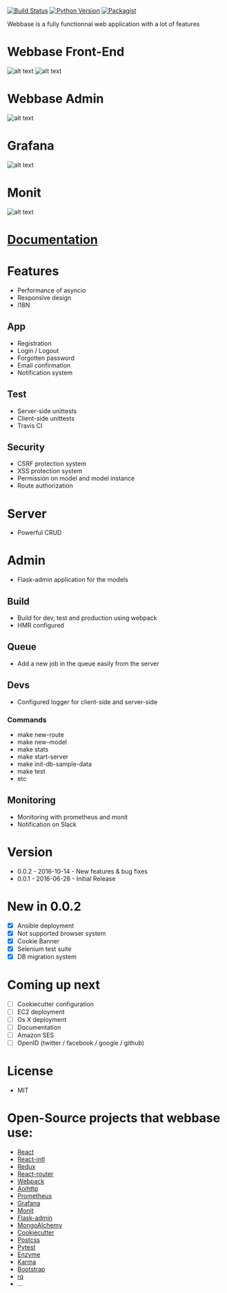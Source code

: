 [![Build Status](https://travis-ci.org/jf-parent/webbase.svg?branch=master)](https://travis-ci.org/jf-parent/webbase)
[![Python Version](https://img.shields.io/badge/python-3.5-blue.svg)](https://www.python.org/downloads/release/python-350/)
[![Packagist](https://img.shields.io/packagist/l/doctrine/orm.svg?maxAge=2592000)](https://opensource.org/licenses/MIT)

Webbase is a fully functionnal web application with a lot of features

# Webbase Front-End
![alt text](./documentation/screenshots/Webbase-front-end-1.png "Webbase-front-end-1")
![alt text](./documentation/screenshots/Webbase-front-end-2.png "Webbase-front-end-2")

# Webbase Admin
![alt text](./documentation/screenshots/Webbase-admin.png "Webbase-admin")

# Grafana
![alt text](./documentation/screenshots/Webbase-grafana.png "Webbase-grafana")

# Monit
![alt text](./documentation/screenshots/Webbase-monit.png "Webbase-monit")

# [Documentation](./documentation)

# Features

* Performance of asyncio
* Responsive design
* I18N

## App

* Registration
* Login / Logout
* Forgotten password
* Email confirmation
* Notification system

## Test

* Server-side unittests
* Client-side unittests
* Travis CI

## Security

* CSRF protection system
* XSS protection system
* Permission on model and model instance
* Route authorization

# Server

* Powerful CRUD

# Admin

* Flask-admin application for the models

## Build

* Build for dev, test and production using webpack
* HMR configured

## Queue

* Add a new job in the queue easily from the server

## Devs

* Configured logger for client-side and server-side

### Commands

* make new-route
* make new-model
* make stats
* make start-server
* make init-db-sample-data
* make test
* etc

## Monitoring

* Monitoring with prometheus and monit
* Notification on Slack

# Version

* 0.0.2 - 2016-10-14 - New features & bug fixes
* 0.0.1 - 2016-06-28 - Initial Release

# New in 0.0.2

- [x] Ansible deployment
- [x] Not supported browser system
- [x] Cookie Banner
- [x] Selenium test suite
- [x] DB migration system

# Coming up next

- [ ] Cookiecutter configuration
- [ ] EC2 deployment
- [ ] Os X deployment
- [ ] Documentation
- [ ] Amazon SES
- [ ] OpenID (twitter / facebook / google / github)

# License

* MIT

# Open-Source projects that webbase use:

* [React](https://github.com/facebook/react)
* [React-intl](https://github.com/yahoo/react-intl)
* [Redux](https://github.com/reactjs/redux)
* [React-router](https://github.com/reactjs/react-router)
* [Webpack](https://github.com/webpack/webpack)
* [Aoihttp](https://github.com/KeepSafe/aiohttp)
* [Prometheus](https://github.com/prometheus/prometheus)
* [Grafana](https://github.com/grafana/grafana)
* [Monit](https://bitbucket.org/tildeslash/monit)
* [Flask-admin](https://github.com/flask-admin/flask-admin)
* [MongoAlchemy](https://github.com/jeffjenkins/MongoAlchemy)
* [Cookiecutter](https://github.com/audreyr/cookiecutter)
* [Postcss](https://github.com/postcss/postcss)
* [Pytest](https://github.com/pytest-dev/pytest)
* [Enzyme](https://github.com/airbnb/enzyme)
* [Karma](https://github.com/karma-runner/karma)
* [Bootstrap](https://github.com/twbs/bootstrap)
* [rq](https://github.com/nvie/rq)
* ...

